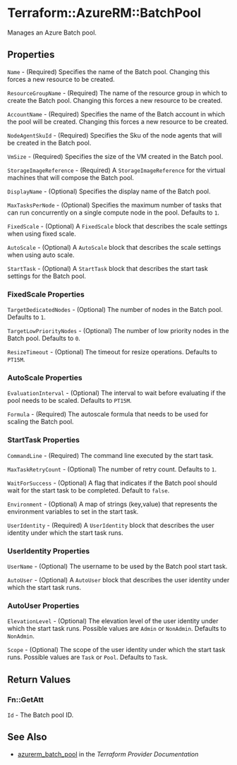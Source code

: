 # Terraform::AzureRM::BatchPool

Manages an Azure Batch pool.

## Properties

`Name` - (Required) Specifies the name of the Batch pool. Changing this forces a new resource to be created.

`ResourceGroupName` - (Required) The name of the resource group in which to create the Batch pool. Changing this forces a new resource to be created.

`AccountName` - (Required) Specifies the name of the Batch account in which the pool will be created. Changing this forces a new resource to be created.

`NodeAgentSkuId` - (Required) Specifies the Sku of the node agents that will be created in the Batch pool.

`VmSize` - (Required) Specifies the size of the VM created in the Batch pool.

`StorageImageReference` - (Required) A `StorageImageReference` for the virtual machines that will compose the Batch pool.

`DisplayName` - (Optional) Specifies the display name of the Batch pool.

`MaxTasksPerNode` - (Optional) Specifies the maximum number of tasks that can run concurrently on a single compute node in the pool. Defaults to `1`.

`FixedScale` - (Optional) A `FixedScale` block that describes the scale settings when using fixed scale.

`AutoScale` - (Optional) A `AutoScale` block that describes the scale settings when using auto scale.

`StartTask` - (Optional) A `StartTask` block that describes the start task settings for the Batch pool.

### FixedScale Properties

`TargetDedicatedNodes` - (Optional) The number of nodes in the Batch pool. Defaults to `1`.

`TargetLowPriorityNodes` - (Optional) The number of low priority nodes in the Batch pool. Defaults to `0`.

`ResizeTimeout` - (Optional) The timeout for resize operations. Defaults to `PT15M`.

### AutoScale Properties

`EvaluationInterval` - (Optional) The interval to wait before evaluating if the pool needs to be scaled. Defaults to `PT15M`.

`Formula` - (Required) The autoscale formula that needs to be used for scaling the Batch pool.

### StartTask Properties

`CommandLine` - (Required) The command line executed by the start task.

`MaxTaskRetryCount` - (Optional) The number of retry count. Defaults to `1`.

`WaitForSuccess` - (Optional) A flag that indicates if the Batch pool should wait for the start task to be completed. Default to `false`.

`Environment` - (Optional) A map of strings (key,value) that represents the environment variables to set in the start task.

`UserIdentity` - (Required) A `UserIdentity` block that describes the user identity under which the start task runs.

### UserIdentity Properties

`UserName` - (Optional) The username to be used by the Batch pool start task.

`AutoUser` - (Optional) A `AutoUser` block that describes the user identity under which the start task runs.

### AutoUser Properties

`ElevationLevel` - (Optional) The elevation level of the user identity under which the start task runs. Possible values are `Admin` or `NonAdmin`. Defaults to `NonAdmin`.

`Scope` - (Optional) The scope of the user identity under which the start task runs. Possible values are `Task` or `Pool`. Defaults to `Task`.


## Return Values

### Fn::GetAtt

`Id` - The Batch pool ID.

## See Also

* [azurerm_batch_pool](https://www.terraform.io/docs/providers/azurerm/r/batch_pool.html) in the _Terraform Provider Documentation_